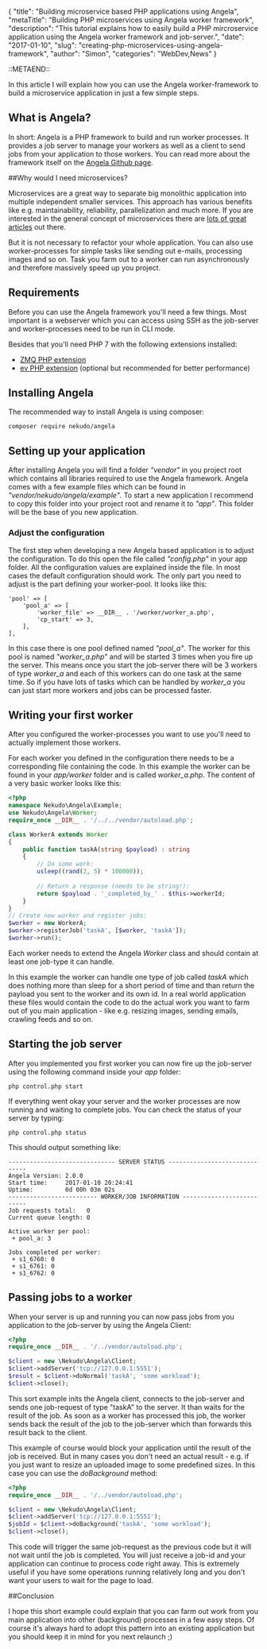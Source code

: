 {
    "title": "Building microservice based PHP applications using Angela",
    "metaTitle": "Building PHP microservices using Angela worker framework",
    "description": "This tutorial explains how to easily build a PHP mircroservice application using the Angela worker framework and job-server.",
    "date": "2017-01-10",
    "slug": "creating-php-microservices-using-angela-framework",
    "author": "Simon",
    "categories": "WebDev,News"
}

::METAEND::

In this article I will explain how you can use the Angela worker-framework to build a microservice application in just a few simple steps.
<!--more-->

## What is Angela?

In short: Angela is a PHP framework to build and run worker processes. It provides a job server to manage your workers
as well as a client to send jobs from your application to those workers. You can read more about the framework itself
on the [Angela Github page](https://github.com/nekudo/Angela).

##Why would I need microservices?

Microservices are a great way to separate big monolithic application into multiple independent smaller services. This
approach has various benefits like e.g. maintainability, reliability, parallelization and much more. If you are interested in the general
concept of microservices there are [lots of great articles](https://www.google.de/search?q=php%20microservices&rct=j) out there.

But it is not necessary to refactor your whole application. You can also use worker-processes for simple tasks like
sending out e-mails, processing images and so on. Task you farm out to a worker can run asynchronously and therefore
massively speed up you project.

## Requirements

Before you can use the Angela framework you'll need a few things. Most important is a webserver which you can access
using SSH as the job-server and worker-processes need to be run in CLI mode.

Besides that you'll need PHP 7 with the following extensions installed:

* [ZMQ PHP extension](http://php.net/manual/en/zmq.requirements.php)
* [ev PHP extension](http://php.net/manual/en/ev.installation.php) (optional but recommended for better performance)

## Installing Angela

The recommended way to install Angela is using composer:

```
composer require nekudo/angela
```

## Setting up your application

After installing Angela you will find a folder _"vendor"_ in you project root which contains all libraries required to use
the Angela framework. Angela comes with a few example files which can be found in _"vendor/nekudo/angela/example"_. To
start a new application I recommend to copy this folder into your project root and rename it to _"app"_. This folder will be the
base of you new application.

### Adjust the configuration

The first step when developing a new Angela based application is to adjust the configuration. To do this open the file
called _"config.php"_ in your app folder. All the configuration values are explained inside the file. In most cases the
default configuration should work. The only part you need to adjust is the part defining your worker-pool. It looks like
this:

```
'pool' => [        
    'pool_a' => [            
        'worker_file' => __DIR__ . '/worker/worker_a.php',            
        'cp_start' => 3,
    ],
],
```

In this case there is one pool defined named _"pool\_a"_. The worker for this pool is named _"worker\_a.php"_ and will
be started 3 times when you fire up the server. This means once you start the job-server there will be 3 workers of type
_worker\_a_ and each of this workers can do one task at the same time. So if you have lots of tasks which can be
handled by _worker\_a_ you can just start more workers and jobs can be processed faster.

## Writing your first worker

After you configured the worker-processes you want to use you'll need to actually implement those workers.

For each worker you defined in the configuration there needs to be a corresponding file containing the code. In this
example the worker can be found in your _app/worker_ folder and is called _worker\_a.php_. The content of a very basic
worker looks like this:

```php
<?php
namespace Nekudo\Angela\Example;
use Nekudo\Angela\Worker;
require_once __DIR__ . '/../../vendor/autoload.php';

class WorkerA extends Worker
{
    public function taskA(string $payload) : string
    {
        // Do some work:
        usleep((rand(2, 5) * 100000));
        
        // Return a response (needs to be string!):
        return $payload . '_completed_by_' . $this->workerId;
    }
}
// Create new worker and register jobs:
$worker = new WorkerA;
$worker->registerJob('taskA', [$worker, 'taskA']);
$worker->run();
```

Each worker needs to extend the Angela _Worker_ class and should contain at least one job-type it can handle.
 
In this example the worker can handle one type of job called _taskA_ which does nothing more than sleep for a short
period of time and than return the payload you sent to the worker and its own id. In a real world application these
files would contain the code to do the actual work you want to farm out of you main application - like e.g. resizing 
images, sending emails, crawling feeds and so on.

## Starting the job server

After you implemented you first worker you can now fire up the job-server using the following command inside your
_app_ folder:
```
php control.php start
```

If everything went okay your server and the worker processes are now running and waiting to complete jobs.
You can check the status of your server by typing:
```
php control.php status
```

This should output something like:
```
------------------------------ SERVER STATUS ------------------------------
Angela Version: 2.0.0
Start time:     2017-01-10 20:24:41
Uptime:         0d 00h 03m 02s
------------------------- WORKER/JOB INFORMATION --------------------------
Job requests total:   0
Current queue length: 0

Active worker per pool:
 + pool_a: 3 

Jobs completed per worker:
 + s1_6760: 0
 + s1_6761: 0
 + s1_6762: 0
```

## Passing jobs to a worker

When your server is up and running you can now pass jobs from you application to the job-server by using the Angela
Client:

```php
<?php
require_once __DIR__ . '/../vendor/autoload.php';

$client = new \Nekudo\Angela\Client;
$client->addServer('tcp://127.0.0.1:5551');
$result = $client->doNormal('taskA', 'some workload');
$client->close();
```

This sort example inits the Angela client, connects to the job-server and sends one job-request of type "taskA"
to the server. It than waits for the result of the job. As soon as a worker has processed this job, the worker
sends back the result of the job to the job-server which than forwards this result back to the client.

This example of course would block your application until the result of the job is received. But in many cases you
don't need an actual result - e.g. if you just want to resize an uploaded image to some predefined sizes. In this case
you can use the _doBackground_ method:

```php
<?php
require_once __DIR__ . '/../vendor/autoload.php';

$client = new \Nekudo\Angela\Client;
$client->addServer('tcp://127.0.0.1:5551');
$jobId = $client->doBackground('taskA', 'some workload');
$client->close();
```

This code will trigger the same job-request as the previous code but it will not wait until the job is completed.
You will just receive a job-id and your application can continue to process code right away. This is extremely useful
if you have some operations running relatively long and you don't want your users to wait for the page to load.
  
##Conclusion

I hope this short example could explain that you can farm out work from you main application into other (background)
processes in a few easy steps. Of course it's always hard to adopt this pattern into an existing application but
you should keep it in mind for you next relaunch ;)